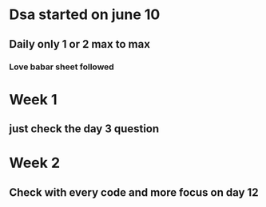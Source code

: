 # Dsa started on june 10 

## Daily only 1 or 2 max to max
### Love babar sheet followed
 
 # Week 1
 ## just check the day 3 question

 # Week 2
 ## Check with every code and more  focus on day 12